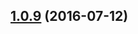 <a name="1.0.9"></a>
## [1.0.9](https://github.com/atlassian/https://github.com/atlassian/lerna-semantic-release.git/compare/1.0.9-semver-tag-for-lerna-semantic-release-utils...v1.0.9) (2016-07-12)



